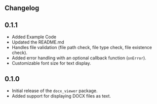 ## Changelog

## 0.1.1
- Added Example Code 
- Updated the README.md
- Handles file validation (file path check, file type check, file existence check). 
- Added error handling with an optional callback function (`onError`). 
- Customizable font size for text display.

## 0.1.0
- Initial release of the `docx_viewer` package. 
- Added support for displaying DOCX files as text. 

